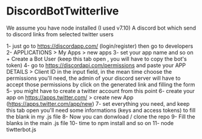 # DiscordBotTwitterlive
We assume you have node installed (I used v7.10)
A discord bot which send to discord links from selected twitter users


 1- just go to https://discordapp.com/  (login/register) then go to developers 
 2- APPLICATIONS > My Apps > new apps
 3- set your app name and so on   +   Create a Bot User (keep this tab open , you will have to copy the bot's token)
 4- go to https://discordapi.com/permissions and paste your APP DETAILS > Client ID in the input field,
 in the mean time choose the permissions you'll need, the admin of your discord server will have to accept those permissions by click on the generated link and filling the form
 5- you might have to create a twitter account from this point
 6- create your app on https://apps.twitter.com/ > create new App (https://apps.twitter.com/app/new)
 7- set everything you need, and keep this tab open you'll need some informations (keys and access tokens) to fill the blank in my .js file
 8- Now you can donwload / clone the repo
 9- Fill the blanks in the main .js file
 10- time to npm install and so on
 11- node tiwtterbot.js
 
 
